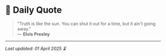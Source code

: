 # 📜 Daily Quote

> "Truth is like the sun. You can shut it out for a time, but it ain't going away."  
> — **Elvis Presley**

---

_Last updated: 01 April 2025 ⏳_
